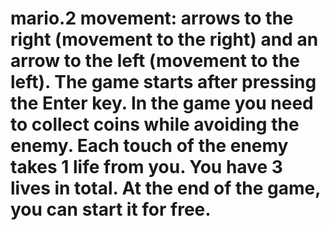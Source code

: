 # mario.2 movement: arrows to the right (movement to the right) and an arrow to the left (movement to the left). The game starts after pressing the Enter key. In the game you need to collect coins while avoiding the enemy. Each touch of the enemy takes 1 life from you. You have 3 lives in total. At the end of the game, you can start it for free.
